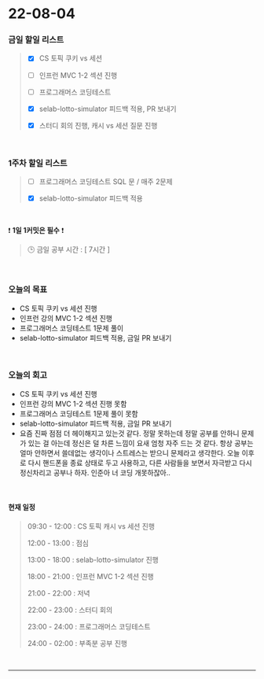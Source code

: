 # 22-08-04
 ### 금일 할일 리스트 
> - [x]  CS 토픽 쿠키 vs 세션
>
> - [ ]  인프런 MVC 1-2 섹션 진행
>
> - [ ]  프로그래머스 코딩테스트
>
> - [x]  selab-lotto-simulator 피드백 적용, PR 보내기
>
> - [x]  스터디 회의 진행, 캐시 vs 세션 질문 진행

<br/>

### 1주차 할일 리스트  

> - [ ]  프로그래머스 코딩테스트 SQL 문 / 매주 2문제  
>
> - [x]  selab-lotto-simulator 피드백 적용

<br/>

❗ **1일 1커밋은 필수** ❗
> 🕒 금일 공부 시간 :  [ 7시간 ]    
  
<br/>

### 오늘의 목표
- CS 토픽 쿠키 vs 세션 진행
- 인프런 강의 MVC 1-2 섹션 진행
- 프로그래머스 코딩테스트 1문제 풀이
- selab-lotto-simulator 피드백 적용, 금일 PR 보내기

<br>

### 오늘의 회고
- CS 토픽 쿠키 vs 세션 진행
- 인프런 강의 MVC 1-2 섹션 진행 못함
- 프로그래머스 코딩테스트 1문제 풀이 못함
- selab-lotto-simulator 피드백 적용, 금일 PR 보내기
- 요즘 진짜 점점 더 헤이해지고 있는것 같다. 정말 못하는데 정말 공부를 안하니 문제가 있는 걸 아는데 정신은 덜 차른 느낌이 요새 엄청 자주 드는 것 같다. 항상 공부는 얼마 안하면서 쓸데없는 생각이나 스트레스는 받으니 문제라고 생각한다. 오늘 이후로 다시 핸드폰을 종료 상태로 두고 사용하고, 다른 사람들을 보면서 자극받고 다시 정신차리고 공부나 하자. 인준아 너 코딩 개못하잖아..

<br>

#### 현재 일정  
> 09:30 - 12:00 : CS 토픽 캐시 vs 세션 진행
>
> 12:00 - 13:00 : 점심
>
> 13:00 - 18:00 : selab-lotto-simulator 진행
>
> 18:00 - 21:00 : 인프런 MVC 1-2 섹션 진행
>
> 21:00 - 22:00 : 저녁
>
> 22:00 - 23:00 : 스터디 회의
>
> 23:00 - 24:00 : 프로그래머스 코딩테스트
>
> 24:00 - 02:00 : 부족분 공부 진행

<br/>

------------  